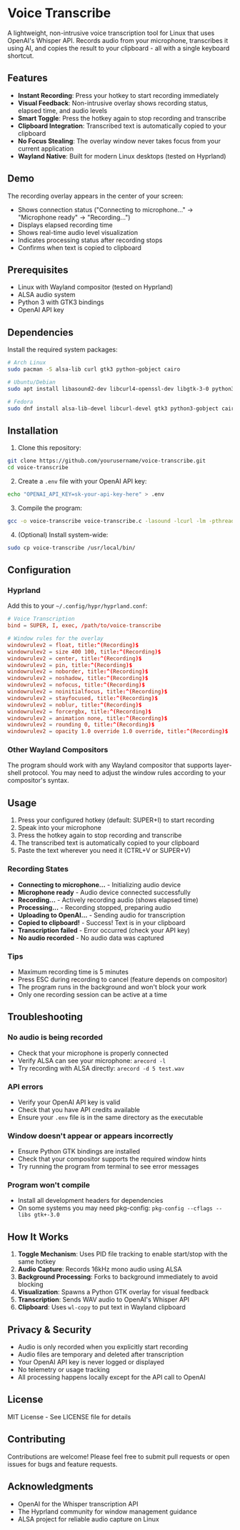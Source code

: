 # Voice Transcribe

A lightweight, non-intrusive voice transcription tool for Linux that uses OpenAI's Whisper API. Records audio from your microphone, transcribes it using AI, and copies the result to your clipboard - all with a single keyboard shortcut.

## Features

- **Instant Recording**: Press your hotkey to start recording immediately
- **Visual Feedback**: Non-intrusive overlay shows recording status, elapsed time, and audio levels
- **Smart Toggle**: Press the hotkey again to stop recording and transcribe
- **Clipboard Integration**: Transcribed text is automatically copied to your clipboard
- **No Focus Stealing**: The overlay window never takes focus from your current application
- **Wayland Native**: Built for modern Linux desktops (tested on Hyprland)

## Demo

The recording overlay appears in the center of your screen:
- Shows connection status ("Connecting to microphone..." → "Microphone ready" → "Recording...")
- Displays elapsed recording time
- Shows real-time audio level visualization
- Indicates processing status after recording stops
- Confirms when text is copied to clipboard

## Prerequisites

- Linux with Wayland compositor (tested on Hyprland)
- ALSA audio system
- Python 3 with GTK3 bindings
- OpenAI API key

## Dependencies

Install the required system packages:

```bash
# Arch Linux
sudo pacman -S alsa-lib curl gtk3 python-gobject cairo

# Ubuntu/Debian
sudo apt install libasound2-dev libcurl4-openssl-dev libgtk-3-0 python3-gi python3-gi-cairo gir1.2-gtk-3.0

# Fedora
sudo dnf install alsa-lib-devel libcurl-devel gtk3 python3-gobject cairo-devel
```

## Installation

1. Clone this repository:
```bash
git clone https://github.com/yourusername/voice-transcribe.git
cd voice-transcribe
```

2. Create a `.env` file with your OpenAI API key:
```bash
echo "OPENAI_API_KEY=sk-your-api-key-here" > .env
```

3. Compile the program:
```bash
gcc -o voice-transcribe voice-transcribe.c -lasound -lcurl -lm -pthread
```

4. (Optional) Install system-wide:
```bash
sudo cp voice-transcribe /usr/local/bin/
```

## Configuration

### Hyprland

Add this to your `~/.config/hypr/hyprland.conf`:

```conf
# Voice Transcription
bind = SUPER, I, exec, /path/to/voice-transcribe

# Window rules for the overlay
windowrulev2 = float, title:^(Recording)$
windowrulev2 = size 400 100, title:^(Recording)$
windowrulev2 = center, title:^(Recording)$
windowrulev2 = pin, title:^(Recording)$
windowrulev2 = noborder, title:^(Recording)$
windowrulev2 = noshadow, title:^(Recording)$
windowrulev2 = nofocus, title:^(Recording)$
windowrulev2 = noinitialfocus, title:^(Recording)$
windowrulev2 = stayfocused, title:^(Recording)$
windowrulev2 = noblur, title:^(Recording)$
windowrulev2 = forcergbx, title:^(Recording)$
windowrulev2 = animation none, title:^(Recording)$
windowrulev2 = rounding 0, title:^(Recording)$
windowrulev2 = opacity 1.0 override 1.0 override, title:^(Recording)$
```

### Other Wayland Compositors

The program should work with any Wayland compositor that supports layer-shell protocol. You may need to adjust the window rules according to your compositor's syntax.

## Usage

1. Press your configured hotkey (default: SUPER+I) to start recording
2. Speak into your microphone
3. Press the hotkey again to stop recording and transcribe
4. The transcribed text is automatically copied to your clipboard
5. Paste the text wherever you need it (CTRL+V or SUPER+V)

### Recording States

- **Connecting to microphone...** - Initializing audio device
- **Microphone ready** - Audio device connected successfully
- **Recording...** - Actively recording audio (shows elapsed time)
- **Processing...** - Recording stopped, preparing audio
- **Uploading to OpenAI...** - Sending audio for transcription
- **Copied to clipboard!** - Success! Text is in your clipboard
- **Transcription failed** - Error occurred (check your API key)
- **No audio recorded** - No audio data was captured

### Tips

- Maximum recording time is 5 minutes
- Press ESC during recording to cancel (feature depends on compositor)
- The program runs in the background and won't block your work
- Only one recording session can be active at a time

## Troubleshooting

### No audio is being recorded
- Check that your microphone is properly connected
- Verify ALSA can see your microphone: `arecord -l`
- Try recording with ALSA directly: `arecord -d 5 test.wav`

### API errors
- Verify your OpenAI API key is valid
- Check that you have API credits available
- Ensure your `.env` file is in the same directory as the executable

### Window doesn't appear or appears incorrectly
- Ensure Python GTK bindings are installed
- Check that your compositor supports the required window hints
- Try running the program from terminal to see error messages

### Program won't compile
- Install all development headers for dependencies
- On some systems you may need pkg-config: `pkg-config --cflags --libs gtk+-3.0`

## How It Works

1. **Toggle Mechanism**: Uses PID file tracking to enable start/stop with the same hotkey
2. **Audio Capture**: Records 16kHz mono audio using ALSA
3. **Background Processing**: Forks to background immediately to avoid blocking
4. **Visualization**: Spawns a Python GTK overlay for visual feedback
5. **Transcription**: Sends WAV audio to OpenAI's Whisper API
6. **Clipboard**: Uses `wl-copy` to put text in Wayland clipboard

## Privacy & Security

- Audio is only recorded when you explicitly start recording
- Audio files are temporary and deleted after transcription
- Your OpenAI API key is never logged or displayed
- No telemetry or usage tracking
- All processing happens locally except for the API call to OpenAI

## License

MIT License - See LICENSE file for details

## Contributing

Contributions are welcome! Please feel free to submit pull requests or open issues for bugs and feature requests.

## Acknowledgments

- OpenAI for the Whisper transcription API
- The Hyprland community for window management guidance
- ALSA project for reliable audio capture on Linux